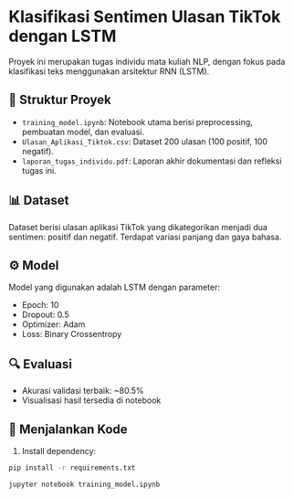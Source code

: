 # Klasifikasi Sentimen Ulasan TikTok dengan LSTM

Proyek ini merupakan tugas individu mata kuliah NLP, dengan fokus pada klasifikasi teks menggunakan arsitektur RNN (LSTM).

## 📁 Struktur Proyek
- `training_model.ipynb`: Notebook utama berisi preprocessing, pembuatan model, dan evaluasi.
- `Ulasan_Aplikasi_Tiktok.csv`: Dataset 200 ulasan (100 positif, 100 negatif).
- `laporan_tugas_individu.pdf`: Laporan akhir dokumentasi dan refleksi tugas ini.

## 📊 Dataset
Dataset berisi ulasan aplikasi TikTok yang dikategorikan menjadi dua sentimen: positif dan negatif. Terdapat variasi panjang dan gaya bahasa.

## ⚙️ Model
Model yang digunakan adalah LSTM dengan parameter:
- Epoch: 10
- Dropout: 0.5
- Optimizer: Adam
- Loss: Binary Crossentropy

## 🔍 Evaluasi
- Akurasi validasi terbaik: ~80.5%
- Visualisasi hasil tersedia di notebook

## 🚀 Menjalankan Kode
1. Install dependency:
```bash
pip install -r requirements.txt

jupyter notebook training_model.ipynb
